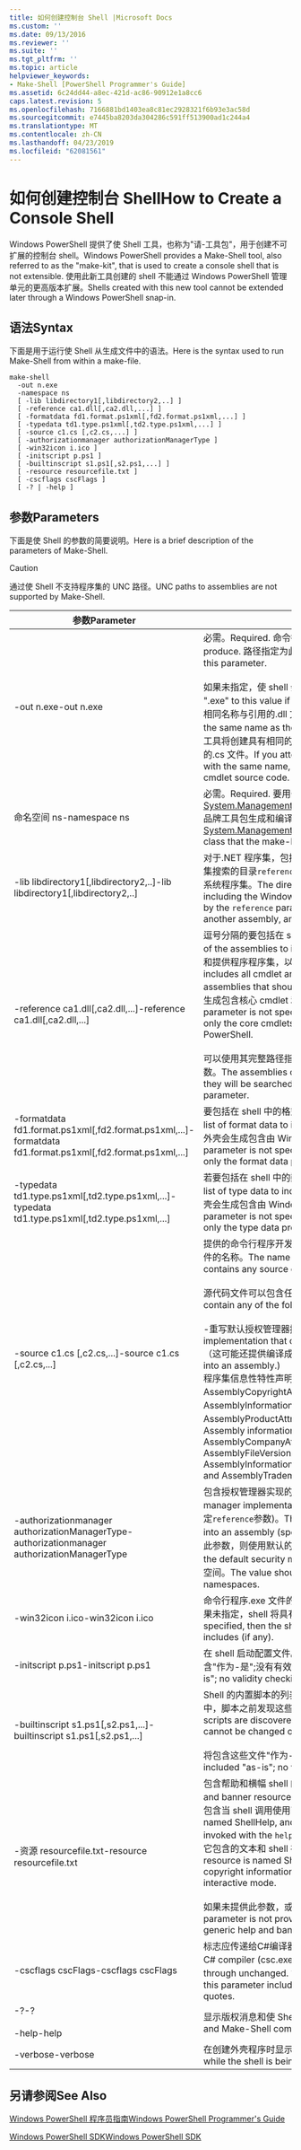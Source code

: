 ```yaml
---
title: 如何创建控制台 Shell |Microsoft Docs
ms.custom: ''
ms.date: 09/13/2016
ms.reviewer: ''
ms.suite: ''
ms.tgt_pltfrm: ''
ms.topic: article
helpviewer_keywords:
- Make-Shell [PowerShell Programmer's Guide]
ms.assetid: 6c24dd44-a8ec-421d-ac86-90912e1a8cc6
caps.latest.revision: 5
ms.openlocfilehash: 7166881bd1403ea8c81ec2928321f6b93e3ac58d
ms.sourcegitcommit: e7445ba8203da304286c591ff513900ad1c244a4
ms.translationtype: MT
ms.contentlocale: zh-CN
ms.lasthandoff: 04/23/2019
ms.locfileid: "62081561"
---
```

# <a name="how-to-create-a-console-shell"></a><span data-ttu-id="1b9be-102">如何创建控制台 Shell</span><span class="sxs-lookup"><span data-stu-id="1b9be-102">How to Create a Console Shell</span></span>

<span data-ttu-id="1b9be-103">Windows PowerShell 提供了使 Shell 工具，也称为"请-工具包"，用于创建不可扩展的控制台 shell。</span><span class="sxs-lookup"><span data-stu-id="1b9be-103">Windows PowerShell provides a Make-Shell tool, also referred to as the "make-kit", that is used to create a console shell that is not extensible.</span></span> <span data-ttu-id="1b9be-104">使用此新工具创建的 shell 不能通过 Windows PowerShell 管理单元的更高版本扩展。</span><span class="sxs-lookup"><span data-stu-id="1b9be-104">Shells created with this new tool cannot be extended later through a Windows PowerShell snap-in.</span></span>

## <a name="syntax"></a><span data-ttu-id="1b9be-105">语法</span><span class="sxs-lookup"><span data-stu-id="1b9be-105">Syntax</span></span>

<span data-ttu-id="1b9be-106">下面是用于运行使 Shell 从生成文件中的语法。</span><span class="sxs-lookup"><span data-stu-id="1b9be-106">Here is the syntax used to run Make-Shell from within a make-file.</span></span>

```
make-shell
  -out n.exe
  -namespace ns
  [ -lib libdirectory1[,libdirectory2,..] ]
  [ -reference ca1.dll[,ca2.dll,...] ]
  [ -formatdata fd1.format.ps1xml[,fd2.format.ps1xml,...] ]
  [ -typedata td1.type.ps1xml[,td2.type.ps1xml,...] ]
  [ -source c1.cs [,c2.cs,...] ]
  [ -authorizationmanager authorizationManagerType ]
  [ -win32icon i.ico ]
  [ -initscript p.ps1 ]
  [ -builtinscript s1.ps1[,s2.ps1,...] ]
  [ -resource resourcefile.txt ]
  [ -cscflags cscFlags ]
  [ -? | -help ]
```

## <a name="parameters"></a><span data-ttu-id="1b9be-107">参数</span><span class="sxs-lookup"><span data-stu-id="1b9be-107">Parameters</span></span>

<span data-ttu-id="1b9be-108">下面是使 Shell 的参数的简要说明。</span><span class="sxs-lookup"><span data-stu-id="1b9be-108">Here is a brief description of the parameters of Make-Shell.</span></span>

> [!CAUTION]
> <span data-ttu-id="1b9be-109">通过使 Shell 不支持程序集的 UNC 路径。</span><span class="sxs-lookup"><span data-stu-id="1b9be-109">UNC paths to assemblies are not supported by Make-Shell.</span></span>

|<span data-ttu-id="1b9be-110">参数</span><span class="sxs-lookup"><span data-stu-id="1b9be-110">Parameter</span></span>|<span data-ttu-id="1b9be-111">说明</span><span class="sxs-lookup"><span data-stu-id="1b9be-111">Description</span></span>|
|---------------|-----------------|
|<span data-ttu-id="1b9be-112">-out n.exe</span><span class="sxs-lookup"><span data-stu-id="1b9be-112">-out n.exe</span></span>|<span data-ttu-id="1b9be-113">必需。</span><span class="sxs-lookup"><span data-stu-id="1b9be-113">Required.</span></span> <span data-ttu-id="1b9be-114">命令行程序生成的名称。</span><span class="sxs-lookup"><span data-stu-id="1b9be-114">The name of the shell to produce.</span></span> <span data-ttu-id="1b9be-115">路径指定为此参数的一部分。</span><span class="sxs-lookup"><span data-stu-id="1b9be-115">The path is specified as part of this parameter.</span></span><br /><br /> <span data-ttu-id="1b9be-116">如果未指定，使 shell 会将".exe"追加到此值。</span><span class="sxs-lookup"><span data-stu-id="1b9be-116">Make-shell will append ".exe" to this value if it is not specified.</span></span> <span data-ttu-id="1b9be-117">**注意：** 不要创建输出文件具有相同名称与引用的.dll 文件。</span><span class="sxs-lookup"><span data-stu-id="1b9be-117">**Caution:**  Do not create an output file with the same name as the referenced .dll file.</span></span> <span data-ttu-id="1b9be-118">如果尝试这样做，请 Shell 工具将创建具有相同的名称，这将覆盖具有 cmdlet 源代码的.cs 文件的.cs 文件。</span><span class="sxs-lookup"><span data-stu-id="1b9be-118">If you attempt this, the Make-Shell tool creates a .cs file with the same name, which will overwrite the .cs file that has your cmdlet source code.</span></span>|
|<span data-ttu-id="1b9be-119">命名空间 ns</span><span class="sxs-lookup"><span data-stu-id="1b9be-119">-namespace ns</span></span>|<span data-ttu-id="1b9be-120">必需。</span><span class="sxs-lookup"><span data-stu-id="1b9be-120">Required.</span></span> <span data-ttu-id="1b9be-121">要用于派生的命名空间[System.Management.Automation.Runspaces.Runspaceconfiguration](/dotnet/api/System.Management.Automation.Runspaces.RunspaceConfiguration)品牌工具包生成和编译的类。</span><span class="sxs-lookup"><span data-stu-id="1b9be-121">The namespace to use for the derived [System.Management.Automation.Runspaces.Runspaceconfiguration](/dotnet/api/System.Management.Automation.Runspaces.RunspaceConfiguration) class that the make-kit generates and compiles.</span></span>|
|<span data-ttu-id="1b9be-122">-lib libdirectory1[,libdirectory2,..]</span><span class="sxs-lookup"><span data-stu-id="1b9be-122">-lib libdirectory1[,libdirectory2,..]</span></span>|<span data-ttu-id="1b9be-123">对于.NET 程序集，包括 Windows PowerShell 程序集，通过指定的程序集搜索的目录`reference`参数、 间接引用另一个程序集的程序集和.NET 系统程序集。</span><span class="sxs-lookup"><span data-stu-id="1b9be-123">The directories that are searched for .NET assemblies, including the Windows PowerShell assemblies, assemblies specified by the `reference` parameter, assemblies indirectly referenced by another assembly, and the .NET system assemblies.</span></span>|
|<span data-ttu-id="1b9be-124">-reference ca1.dll[,ca2.dll,...]</span><span class="sxs-lookup"><span data-stu-id="1b9be-124">-reference ca1.dll[,ca2.dll,...]</span></span>|<span data-ttu-id="1b9be-125">逗号分隔的要包括在 shell 中的程序集列表。</span><span class="sxs-lookup"><span data-stu-id="1b9be-125">A comma-separated list of the assemblies to include in the shell.</span></span> <span data-ttu-id="1b9be-126">这些程序集包括所有 cmdlet 和提供程序程序集，以及应加载的资源程序集。</span><span class="sxs-lookup"><span data-stu-id="1b9be-126">These assemblies  includes all cmdlet and provider assemblies, as well as resource assemblies that should be loaded.</span></span> <span data-ttu-id="1b9be-127">如果未指定此参数，然后一个外壳会生成包含核心 cmdlet 和提供的 Windows PowerShell 提供程序。</span><span class="sxs-lookup"><span data-stu-id="1b9be-127">If this parameter is not specified, then a shell is produced that contains only the core cmdlets and providers provided by Windows PowerShell.</span></span><br /><br /> <span data-ttu-id="1b9be-128">可以使用其完整路径指定程序集，否则将使用指定的路径搜索它们`lib`参数。</span><span class="sxs-lookup"><span data-stu-id="1b9be-128">The assemblies can be specified using their full path, otherwise they will be searched for using the path specified by the `lib` parameter.</span></span>|
|<span data-ttu-id="1b9be-129">-formatdata fd1.format.ps1xml[,fd2.format.ps1xml,...]</span><span class="sxs-lookup"><span data-stu-id="1b9be-129">-formatdata fd1.format.ps1xml[,fd2.format.ps1xml,...]</span></span>|<span data-ttu-id="1b9be-130">要包括在 shell 中的格式数据的以逗号分隔列表。</span><span class="sxs-lookup"><span data-stu-id="1b9be-130">A comma-separated list of format data to include in the shell.</span></span> <span data-ttu-id="1b9be-131">如果未指定此参数，然后一个外壳会生成包含由 Windows PowerShell 提供的格式数据。</span><span class="sxs-lookup"><span data-stu-id="1b9be-131">If this parameter is not specified, then a shell is produced that contains only the format data provided by Windows PowerShell.</span></span>|
|<span data-ttu-id="1b9be-132">-typedata td1.type.ps1xml[,td2.type.ps1xml,...]</span><span class="sxs-lookup"><span data-stu-id="1b9be-132">-typedata td1.type.ps1xml[,td2.type.ps1xml,...]</span></span>|<span data-ttu-id="1b9be-133">若要包括在 shell 中的数据类型以逗号分隔列表。</span><span class="sxs-lookup"><span data-stu-id="1b9be-133">A comma-separated list of type data to include in the shell.</span></span> <span data-ttu-id="1b9be-134">如果未指定此参数，然后一个外壳会生成包含由 Windows PowerShell 提供的类型数据。</span><span class="sxs-lookup"><span data-stu-id="1b9be-134">If this parameter is not specified, then a shell is produced that contains only the type data provided by Windows PowerShell.</span></span>|
|<span data-ttu-id="1b9be-135">-source c1.cs [,c2.cs,...]</span><span class="sxs-lookup"><span data-stu-id="1b9be-135">-source c1.cs [,c2.cs,...]</span></span>|<span data-ttu-id="1b9be-136">提供的命令行程序开发人员，包含生成命令行程序所需的任何源代码的文件的名称。</span><span class="sxs-lookup"><span data-stu-id="1b9be-136">The name of a file, provided by the shell developer, that contains any source code needed to build the shell.</span></span><br /><br /> <span data-ttu-id="1b9be-137">源代码文件可以包含任何以下源代码：</span><span class="sxs-lookup"><span data-stu-id="1b9be-137">The source code file can contain any of the following source code:</span></span><br /><br /> <span data-ttu-id="1b9be-138">-重写默认授权管理器授权管理器实现。</span><span class="sxs-lookup"><span data-stu-id="1b9be-138">-   The Authorization manager implementation that overrides the default authorization manager.</span></span> <span data-ttu-id="1b9be-139">（这可能还提供编译成程序集。）</span><span class="sxs-lookup"><span data-stu-id="1b9be-139">(This could also be supplied compiled into an assembly.)</span></span><br /><span data-ttu-id="1b9be-140">程序集信息性特性声明： 如 AssemblyCompanyAttribute、 AssemblyCopyrightAttribute、 AssemblyFileVersionAttribute、 AssemblyInformationalVersionAttribute、 AssemblyProductAttribute，和AssemblyTrademarkAttribute。</span><span class="sxs-lookup"><span data-stu-id="1b9be-140">-   Assembly informational attribute declarations: such as the AssemblyCompanyAttribute, AssemblyCopyrightAttribute, AssemblyFileVersionAttribute, AssemblyInformationalVersionAttribute, AssemblyProductAttribute, and AssemblyTrademarkAttribute.</span></span>|
|<span data-ttu-id="1b9be-141">-authorizationmanager authorizationManagerType</span><span class="sxs-lookup"><span data-stu-id="1b9be-141">-authorizationmanager authorizationManagerType</span></span>|<span data-ttu-id="1b9be-142">包含授权管理器实现的类型。</span><span class="sxs-lookup"><span data-stu-id="1b9be-142">The type that contains the authorization manager implementation.</span></span> <span data-ttu-id="1b9be-143">这可定义在源代码中，或编译到程序集 (由指定`reference`参数)。</span><span class="sxs-lookup"><span data-stu-id="1b9be-143">This can be defined in source code, or compiled into an assembly (specified by the `reference` parameter).</span></span> <span data-ttu-id="1b9be-144">如果未指定此参数，则使用默认的安全管理器。</span><span class="sxs-lookup"><span data-stu-id="1b9be-144">If this parameter is not specified, the default security manager is used.</span></span> <span data-ttu-id="1b9be-145">值应为完整类型名称，包括命名空间。</span><span class="sxs-lookup"><span data-stu-id="1b9be-145">The value should be the full type name, including namespaces.</span></span>|
|<span data-ttu-id="1b9be-146">-win32icon i.ico</span><span class="sxs-lookup"><span data-stu-id="1b9be-146">-win32icon i.ico</span></span>|<span data-ttu-id="1b9be-147">命令行程序.exe 文件的图标。</span><span class="sxs-lookup"><span data-stu-id="1b9be-147">The icon for the .exe file for the shell.</span></span> <span data-ttu-id="1b9be-148">如果未指定，shell 将具有 c# 编译器包含 （如果有） 的图标。</span><span class="sxs-lookup"><span data-stu-id="1b9be-148">If not specified, then the shell will have the icon that the c# compiler includes (if any).</span></span>|
|<span data-ttu-id="1b9be-149">-initscript p.ps1</span><span class="sxs-lookup"><span data-stu-id="1b9be-149">-initscript p.ps1</span></span>|<span data-ttu-id="1b9be-150">在 shell 启动配置文件。</span><span class="sxs-lookup"><span data-stu-id="1b9be-150">The startup profile for the shell.</span></span> <span data-ttu-id="1b9be-151">该文件是包含"作为-是";没有有效性检查，可以使 Shell。</span><span class="sxs-lookup"><span data-stu-id="1b9be-151">The file is included "as-is"; no validity checking is done by Make-Shell.</span></span>|
|<span data-ttu-id="1b9be-152">-builtinscript s1.ps1[,s2.ps1,...]</span><span class="sxs-lookup"><span data-stu-id="1b9be-152">-builtinscript s1.ps1[,s2.ps1,...]</span></span>|<span data-ttu-id="1b9be-153">Shell 的内置脚本的列表。</span><span class="sxs-lookup"><span data-stu-id="1b9be-153">A list of built-in scripts for the shell.</span></span> <span data-ttu-id="1b9be-154">在路径中，脚本之前发现这些脚本和命令行程序构建后不能更改其内容。</span><span class="sxs-lookup"><span data-stu-id="1b9be-154">These scripts are discovered before scripts in the path, and their contents cannot be changed once the shell is built.</span></span><br /><br /> <span data-ttu-id="1b9be-155">将包含这些文件"作为-是";没有有效性检查，可以使 Shell。</span><span class="sxs-lookup"><span data-stu-id="1b9be-155">The files are included "as-is"; no validity checking is done by Make-Shell.</span></span>|
|<span data-ttu-id="1b9be-156">-资源 resourcefile.txt</span><span class="sxs-lookup"><span data-stu-id="1b9be-156">-resource resourcefile.txt</span></span>|<span data-ttu-id="1b9be-157">包含帮助和横幅 shell 的资源的.txt 文件。</span><span class="sxs-lookup"><span data-stu-id="1b9be-157">The .txt file containing help and banner resources for the shell.</span></span> <span data-ttu-id="1b9be-158">第一个资源命名 ShellHelp，并且包含当 shell 调用使用了显示的文本`help`参数。</span><span class="sxs-lookup"><span data-stu-id="1b9be-158">The first resource is named ShellHelp, and contains the text displayed if the shell is invoked with the `help` parameter.</span></span> <span data-ttu-id="1b9be-159">第二个资源命名 ShellBanner，并且它包含的文本和 shell 在交互模式下启动时显示的版权信息。</span><span class="sxs-lookup"><span data-stu-id="1b9be-159">The second resource is named ShellBanner, and it contains the text and copyright information displayed when the shell is launched in interactive mode.</span></span><br /><br /> <span data-ttu-id="1b9be-160">如果未提供此参数，或这些资源不存在，则泛型帮助和横幅使用。</span><span class="sxs-lookup"><span data-stu-id="1b9be-160">If this parameter is not provided, or these resources are not present, then a generic help and banner are used.</span></span>|
|<span data-ttu-id="1b9be-161">-cscflags cscFlags</span><span class="sxs-lookup"><span data-stu-id="1b9be-161">-cscflags cscFlags</span></span>|<span data-ttu-id="1b9be-162">标志应传递给C#编译器 (csc.exe)。</span><span class="sxs-lookup"><span data-stu-id="1b9be-162">Flags that should be passed to the C# compiler (csc.exe).</span></span> <span data-ttu-id="1b9be-163">这些是通过传递不变。</span><span class="sxs-lookup"><span data-stu-id="1b9be-163">These are passed through unchanged.</span></span> <span data-ttu-id="1b9be-164">如果此参数包含空格，它应该括在双引号中。</span><span class="sxs-lookup"><span data-stu-id="1b9be-164">If this parameter includes spaces, it should be surrounded in double-quotes.</span></span>|
|<span data-ttu-id="1b9be-165">-?</span><span class="sxs-lookup"><span data-stu-id="1b9be-165">-?</span></span><br /><br /> <span data-ttu-id="1b9be-166">-help</span><span class="sxs-lookup"><span data-stu-id="1b9be-166">-help</span></span>|<span data-ttu-id="1b9be-167">显示版权消息和使 Shell 命令行选项。</span><span class="sxs-lookup"><span data-stu-id="1b9be-167">Displays the copyright message and Make-Shell command line options.</span></span>|
|<span data-ttu-id="1b9be-168">-verbose</span><span class="sxs-lookup"><span data-stu-id="1b9be-168">-verbose</span></span>|<span data-ttu-id="1b9be-169">在创建外壳程序时显示的详细信息。</span><span class="sxs-lookup"><span data-stu-id="1b9be-169">Displays detailed information while the shell is being created.</span></span>|

## <a name="see-also"></a><span data-ttu-id="1b9be-170">另请参阅</span><span class="sxs-lookup"><span data-stu-id="1b9be-170">See Also</span></span>

[<span data-ttu-id="1b9be-171">Windows PowerShell 程序员指南</span><span class="sxs-lookup"><span data-stu-id="1b9be-171">Windows PowerShell Programmer's Guide</span></span>](./windows-powershell-programmer-s-guide.md)

[<span data-ttu-id="1b9be-172">Windows PowerShell SDK</span><span class="sxs-lookup"><span data-stu-id="1b9be-172">Windows PowerShell SDK</span></span>](../windows-powershell-reference.md)
